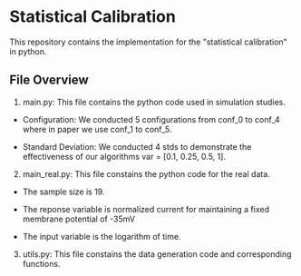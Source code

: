 # Statistical Calibration

This repository contains the implementation for the "statistical calibration" in python.

## File Overview

1. main.py: This file contains the python code used in simulation studies.

* Configuration: We conducted 5 configurations from conf_0 to conf_4 where in paper we use conf_1 to conf_5.

* Standard Deviation: We conducted 4 stds to demonstrate the effectiveness of our algorithms var = [0.1, 0.25, 0.5, 1].


2. main_real.py: This file constains the python code for the real data.

- The sample size is 19.

- The reponse variable is normalized current for maintaining a fixed membrane potential of -35mV

- The input variable is the logarithm of time.


3. utils.py: This file constains the data generation code and corresponding functions.

